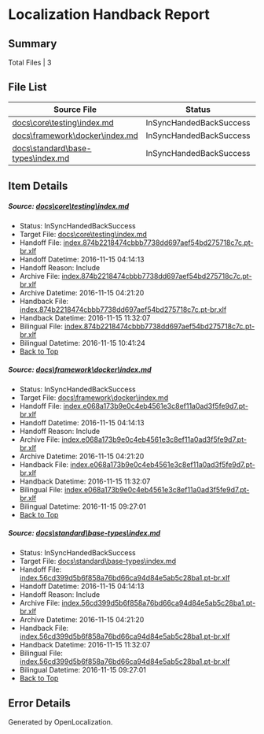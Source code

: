 # <a name='report-top'></a> Localization Handback Report

## Summary
 Total Files | 3

## File List
 Source File | Status | Details 
 ----------- | ------ | ------- 
 [docs\core\testing\index.md](https://github.com/dotnet/docs/blob/352d4a1fe96b701ebf9e0d60d006cfb9ed77977c/docs/core/testing/index.md) | InSyncHandedBackSuccess | [Details](#e055475200c55c2e2f890ac63b8b258aeacfae7550)
 [docs\framework\docker\index.md](https://github.com/dotnet/docs/blob/6b9ae37f4053d292c21b02f9e7f93ccd32a78976/docs/framework/docker/index.md) | InSyncHandedBackSuccess | [Details](#b9037eb4d21651378989024c4f47ecc8db223c04188)
 [docs\standard\base-types\index.md](https://github.com/dotnet/docs/blob/fb00da6505c9edb6a49d2003ae9bcb8e74c11d6c/docs/standard/base-types/index.md) | InSyncHandedBackSuccess | [Details](#a9801663b3be2d07c767bc263936212d985e370e421)

## Item Details
##### <a name='e055475200c55c2e2f890ac63b8b258aeacfae7550'></a> Source: [docs\core\testing\index.md](https://github.com/dotnet/docs/blob/352d4a1fe96b701ebf9e0d60d006cfb9ed77977c/docs/core/testing/index.md)
* Status: InSyncHandedBackSuccess
* Target File: [docs\core\testing\index.md](https://github.com/dotnet/docs.pt-br/blob/9c4ad21554b4f2e8b0e361fef5b2fed2a70542fb/docs/core/testing/index.md)
* Handoff File: [index.874b2218474cbbb7738dd697aef54bd275718c7c.pt-br.xlf](https://github.com/dotnet/docs.handoff/blob/5059272e8bd2e12736fe32b9c6d67b196a627708/ol-handoff/dotnet/docs.pt-br/master/index.874b2218474cbbb7738dd697aef54bd275718c7c.pt-br.xlf)
* Handoff Datetime: 2016-11-15 04:14:13
* Handoff Reason: Include
* Archive File: [index.874b2218474cbbb7738dd697aef54bd275718c7c.pt-br.xlf](https://github.com/dotnet/docs.handoff/blob/5050a3167a0720ff4d7f0a6bba36d872d90d5d3c/ol-archive/dotnet/docs.pt-br/master/index.874b2218474cbbb7738dd697aef54bd275718c7c.pt-br.xlf)
* Archive Datetime: 2016-11-15 04:21:20
* Handback File: [index.874b2218474cbbb7738dd697aef54bd275718c7c.pt-br.xlf](https://github.com/dotnet/docs.handback/blob/c8133913a473ef8a53eda11b84e3e3e6463b3b25/ol-handback/dotnet/docs.pt-br/master/index.874b2218474cbbb7738dd697aef54bd275718c7c.pt-br.xlf)
* Handback Datetime: 2016-11-15 11:32:07
* Bilingual File: [index.874b2218474cbbb7738dd697aef54bd275718c7c.pt-br.xlf](https://github.com/dotnet/docs.handback/blob/91bb88c8c03a85f837797aba50ff25275bfa76ec/ol-handback/dotnet/docs.pt-br/master/index.874b2218474cbbb7738dd697aef54bd275718c7c.pt-br.xlf)
* Bilingual Datetime: 2016-11-15 10:41:24
* [Back to Top](#report-top)

##### <a name='b9037eb4d21651378989024c4f47ecc8db223c04188'></a> Source: [docs\framework\docker\index.md](https://github.com/dotnet/docs/blob/6b9ae37f4053d292c21b02f9e7f93ccd32a78976/docs/framework/docker/index.md)
* Status: InSyncHandedBackSuccess
* Target File: [docs\framework\docker\index.md](https://github.com/dotnet/docs.pt-br/blob/9c4ad21554b4f2e8b0e361fef5b2fed2a70542fb/docs/framework/docker/index.md)
* Handoff File: [index.e068a173b9e0c4eb4561e3c8ef11a0ad3f5fe9d7.pt-br.xlf](https://github.com/dotnet/docs.handoff/blob/5059272e8bd2e12736fe32b9c6d67b196a627708/ol-handoff/dotnet/docs.pt-br/master/index.e068a173b9e0c4eb4561e3c8ef11a0ad3f5fe9d7.pt-br.xlf)
* Handoff Datetime: 2016-11-15 04:14:13
* Handoff Reason: Include
* Archive File: [index.e068a173b9e0c4eb4561e3c8ef11a0ad3f5fe9d7.pt-br.xlf](https://github.com/dotnet/docs.handoff/blob/5050a3167a0720ff4d7f0a6bba36d872d90d5d3c/ol-archive/dotnet/docs.pt-br/master/index.e068a173b9e0c4eb4561e3c8ef11a0ad3f5fe9d7.pt-br.xlf)
* Archive Datetime: 2016-11-15 04:21:20
* Handback File: [index.e068a173b9e0c4eb4561e3c8ef11a0ad3f5fe9d7.pt-br.xlf](https://github.com/dotnet/docs.handback/blob/c8133913a473ef8a53eda11b84e3e3e6463b3b25/ol-handback/dotnet/docs.pt-br/master/index.e068a173b9e0c4eb4561e3c8ef11a0ad3f5fe9d7.pt-br.xlf)
* Handback Datetime: 2016-11-15 11:32:07
* Bilingual File: [index.e068a173b9e0c4eb4561e3c8ef11a0ad3f5fe9d7.pt-br.xlf](https://github.com/dotnet/docs.handback/blob/a9031899917a745a3aa61b2880d0985e80fe5157/ol-handback/dotnet/docs.pt-br/master/index.e068a173b9e0c4eb4561e3c8ef11a0ad3f5fe9d7.pt-br.xlf)
* Bilingual Datetime: 2016-11-15 09:27:01
* [Back to Top](#report-top)

##### <a name='a9801663b3be2d07c767bc263936212d985e370e421'></a> Source: [docs\standard\base-types\index.md](https://github.com/dotnet/docs/blob/fb00da6505c9edb6a49d2003ae9bcb8e74c11d6c/docs/standard/base-types/index.md)
* Status: InSyncHandedBackSuccess
* Target File: [docs\standard\base-types\index.md](https://github.com/dotnet/docs.pt-br/blob/9c4ad21554b4f2e8b0e361fef5b2fed2a70542fb/docs/standard/base-types/index.md)
* Handoff File: [index.56cd399d5b6f858a76bd66ca94d84e5ab5c28ba1.pt-br.xlf](https://github.com/dotnet/docs.handoff/blob/5059272e8bd2e12736fe32b9c6d67b196a627708/ol-handoff/dotnet/docs.pt-br/master/index.56cd399d5b6f858a76bd66ca94d84e5ab5c28ba1.pt-br.xlf)
* Handoff Datetime: 2016-11-15 04:14:13
* Handoff Reason: Include
* Archive File: [index.56cd399d5b6f858a76bd66ca94d84e5ab5c28ba1.pt-br.xlf](https://github.com/dotnet/docs.handoff/blob/5050a3167a0720ff4d7f0a6bba36d872d90d5d3c/ol-archive/dotnet/docs.pt-br/master/index.56cd399d5b6f858a76bd66ca94d84e5ab5c28ba1.pt-br.xlf)
* Archive Datetime: 2016-11-15 04:21:20
* Handback File: [index.56cd399d5b6f858a76bd66ca94d84e5ab5c28ba1.pt-br.xlf](https://github.com/dotnet/docs.handback/blob/c8133913a473ef8a53eda11b84e3e3e6463b3b25/ol-handback/dotnet/docs.pt-br/master/index.56cd399d5b6f858a76bd66ca94d84e5ab5c28ba1.pt-br.xlf)
* Handback Datetime: 2016-11-15 11:32:07
* Bilingual File: [index.56cd399d5b6f858a76bd66ca94d84e5ab5c28ba1.pt-br.xlf](https://github.com/dotnet/docs.handback/blob/a9031899917a745a3aa61b2880d0985e80fe5157/ol-handback/dotnet/docs.pt-br/master/index.56cd399d5b6f858a76bd66ca94d84e5ab5c28ba1.pt-br.xlf)
* Bilingual Datetime: 2016-11-15 09:27:01
* [Back to Top](#report-top)


## Error Details

Generated by OpenLocalization.
